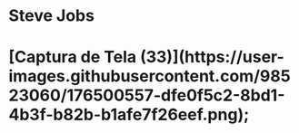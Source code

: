 
<h1>Steve Jobs<h1> 
[Captura de Tela (33)](https://user-images.githubusercontent.com/98523060/176500557-dfe0f5c2-8bd1-4b3f-b82b-b1afe7f26eef.png);

